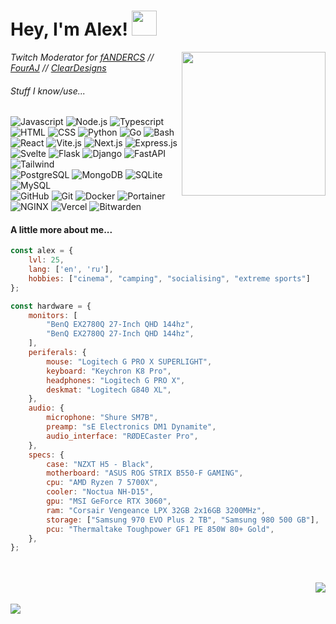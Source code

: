 <h1> Hey, I'm Alex! <img src="https://cdn.discordapp.com/emojis/950042987889561610.webp" width="40"></h1>
<img align='right' src="https://i.imgur.com/mBtjO7J.png" width="230">
<p>
	<em>
	Twitch Moderator for <a href="https://twitch.tv/fANDERCS/">fANDERCS</a> // <a href="https://twitch.tv/FourAJ/">FourAJ</a> // <a href="https://twitch.tv/ClearDesigns/">ClearDesigns</a><br>
	</em>
</p>

###### Stuff I know/use...
![Javascript](https://img.shields.io/badge/-Javascript-05122A?style=flat&logo=javascript)
![Node.js](https://img.shields.io/badge/-Node.js-05122A?style=flat&logo=node.js)
![Typescript](https://img.shields.io/badge/-Typescript-05122A?style=flat&logo=typescript)
![HTML](https://img.shields.io/badge/-HTML-05122A?style=flat&logo=HTML5)
![CSS](https://img.shields.io/badge/-CSS-05122A?style=flat&logo=CSS3)
![Python](https://img.shields.io/badge/-Python-05122A?style=flat&logo=python)
![Go](https://img.shields.io/badge/-Go-05122A?style=flat&logo=go)
![Bash](https://img.shields.io/badge/-Bash-05122A?style=flat&logo=gnubash)<br>
![React](https://img.shields.io/badge/-React-05122A?style=flat&logo=react)
![Vite.js](https://img.shields.io/badge/-Vite.js-05122A?style=flat&logo=vite)
![Next.js](https://img.shields.io/badge/-Next.js-05122A?style=flat&logo=next.js)
![Express.js](https://img.shields.io/badge/-Express.js-05122A?style=flat&logo=express)
![Svelte](https://img.shields.io/badge/-Svelte-05122A?style=flat&logo=svelte)
![Flask](https://img.shields.io/badge/-Flask-05122A?style=flat&logo=flask)
![Django](https://img.shields.io/badge/-Django-05122A?style=flat&logo=django)
![FastAPI](https://img.shields.io/badge/-FastAPI-05122A?style=flat&logo=fastapi)
![Tailwind](https://img.shields.io/badge/-Tailwind-05122A?style=flat&logo=tailwindcss)<br>
![PostgreSQL](https://img.shields.io/badge/-PostgreSQL-05122A?style=flat&logo=postgresql)
![MongoDB](https://img.shields.io/badge/-MongoDB-05122A?style=flat&logo=mongodb)
![SQLite](https://img.shields.io/badge/-SQLite-05122A?style=flat&logo=sqlite)
![MySQL](https://img.shields.io/badge/-MySQL-05122A?style=flat&logo=mysql)<br>
![GitHub](https://img.shields.io/badge/-GitHub-05122A?style=flat&logo=github)
![Git](https://img.shields.io/badge/-Git-05122A?style=flat&logo=git)
![Docker](https://img.shields.io/badge/-Docker-05122A?style=flat&logo=docker)
![Portainer](https://img.shields.io/badge/-Portainer-05122A?style=flat&logo=portainer)
![NGINX](https://img.shields.io/badge/-NGINX-05122A?style=flat&logo=nginx)
![Vercel](https://img.shields.io/badge/-Vercel-05122A?style=flat&logo=vercel)
![Bitwarden](https://img.shields.io/badge/-Bitwarden-05122A?style=flat&logo=bitwarden)

#### A little more about me...  

```javascript
const alex = {
    lvl: 25,
    lang: ['en', 'ru'],
    hobbies: ["cinema", "camping", "socialising", "extreme sports"]
};

const hardware = {
    monitors: [
        "BenQ EX2780Q 27-Inch QHD 144hz",
        "BenQ EX2780Q 27-Inch QHD 144hz",
    ],
    periferals: {
        mouse: "Logitech G PRO X SUPERLIGHT",
        keyboard: "Keychron K8 Pro",
        headphones: "Logitech G PRO X",
        deskmat: "Logitech G840 XL",
    },
    audio: {
        microphone: "Shure SM7B",
        preamp: "sE Electronics DM1 Dynamite",
        audio_interface: "RØDECaster Pro",
    },
    specs: {
        case: "NZXT H5 - Black",
        motherboard: "ASUS ROG STRIX B550-F GAMING",
        cpu: "AMD Ryzen 7 5700X",
        cooler: "Noctua NH-D15",
        gpu: "MSI GeForce RTX 3060",
        ram: "Corsair Vengeance LPX 32GB 2x16GB 3200MHz",
        storage: ["Samsung 970 EVO Plus 2 TB", "Samsung 980 500 GB"],
        pcu: "Thermaltake Toughpower GF1 PE 850W 80+ Gold",
    },
};
```
<br>
<br>
<img align="right" src="https://morfixx-stats.vercel.app/api/top-langs/?username=nahsystemu&border_color=30363d&bg_color=0a0e12&theme=gotham">
<br>
<br>
<img align="left" src="https://morfixx-stats.vercel.app/api?username=nahsystemu&border_color=30363d&bg_color=0a0e12&show_icons=true&theme=gotham">
<br>
